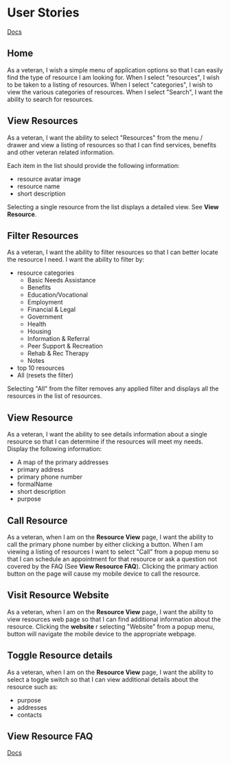 # User Stories

[Docs](../readme.md)

## Home

As a veteran, I wish a simple menu of application options so that I can easily find the type of resource I am looking for. When I select "resources", I wish to be taken to a listing of resources.  When I select "categories", I wish to view the various categories of resources.  When I select "Search", I want the ability to search for resources.

## View Resources

As a veteran, I want the ability to select "Resources" from the menu / drawer and view a listing of resources so that I can find services, benefits and other veteran related information.

Each item in the list should provide the following information:
  - resource avatar image
  - resource name
  - short description

Selecting a single resource from the list displays a detailed view.  See **View Resource**.

## Filter Resources

As a veteran, I want the ability to filter resources so that I can better locate the resource I need.  I want the ability to filter by:

- resource categories
  - Basic Needs Assistance
  - Benefits
  - Education/Vocational
  - Employment
  - Financial & Legal
  - Government
  - Health
  - Housing
  - Information & Referral
  - Peer Support & Recreation
  - Rehab & Rec Therapy
  - Notes
- top 10 resources
- All (resets the filter)

Selecting "All" from the filter removes any applied filter and displays all the resources in the list of resources.

## View Resource

As a veteran, I want the ability to see details information about a single resource so that I can determine if the resources will meet my needs. Display the following information:

- A map of the primary addresses
- primary address
- primary phone number
- formalName
- short description
- purpose

## Call Resource

As a veteran, when I am on the **Resource View** page, I want the ability to call the primary phone number by either clicking a button.   When I am viewing a listing of resources I want to select "Call" from a popup menu so that I can schedule an appointment for that resource or ask a question not covered by the FAQ (See **View Resource FAQ**).  Clicking the primary action button on the page will cause my mobile device to call the resource.  

## Visit Resource Website

As a veteran, when I am on the **Resource View** page, I want the ability to view resources web page so that I can find additional information about the resource.  Clicking the **website** r selecting "Website" from a popup menu, button will navigate the mobile device to the appropriate webpage.

## Toggle Resource details

As a veteran, when I am on the **Resource View** page, I want the ability to select a toggle switch so that I can view additional details about the resource such as:

- purpose
- addresses
- contacts  

## View Resource FAQ

[Docs](../readme.md)
